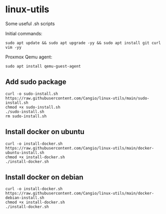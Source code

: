 # linux-utils
Some useful .sh scripts

Initial commands:
```
sudo apt update && sudo apt upgrade -yy && sudo apt install git curl vim -yy
```

Proxmox Qemu agent:
```
sudo apt install qemu-guest-agent
```

## Add sudo package
```
curl -o sudo-install.sh https://raw.githubusercontent.com/Cangio/linux-utils/main/sudo-install.sh
chmod +x sudo-install.sh
./sudo-install.sh
rm sudo-install.sh
```

## Install docker on ubuntu
```
curl -o install-docker.sh https://raw.githubusercontent.com/Cangio/linux-utils/main/docker-ubuntu-install.sh
chmod +x install-docker.sh
./install-docker.sh
```

## Install docker on debian
```
curl -o install-docker.sh https://raw.githubusercontent.com/Cangio/linux-utils/main/docker-debian-install.sh
chmod +x install-docker.sh
./install-docker.sh
```
